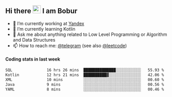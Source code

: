## Hi there <img src="https://media.giphy.com/media/hvRJCLFzcasrR4ia7z/giphy.gif" width="25px" height="25px"> I am Bobur

- 💼 I’m currently working at [Yandex](https://yandex.ru/)
- 🌱 I’m currently learning Kotlin
- 💬 Ask me about anything related to Low Level Programming or Algorithm and Data Structures
- 📫 How to reach me: [@telegram](https://t.me/octoant) (see also [@leetcode](https://leetcode.com/octoant/))    

#### Coding stats in last week

<!--START_SECTION:waka-->

```txt
SQL               16 hrs 26 mins  ██████████████░░░░░░░░░░░   55.93 %
Kotlin            12 hrs 21 mins  ██████████▓░░░░░░░░░░░░░░   42.06 %
XML               10 mins         ░░░░░░░░░░░░░░░░░░░░░░░░░   00.60 %
Java              9 mins          ░░░░░░░░░░░░░░░░░░░░░░░░░   00.56 %
YAML              8 mins          ░░░░░░░░░░░░░░░░░░░░░░░░░   00.46 %
```

<!--END_SECTION:waka-->
